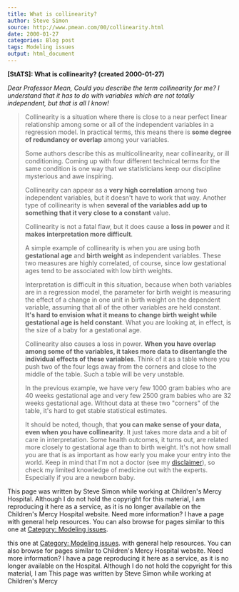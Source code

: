```yaml
---
title: What is collinearity?
author: Steve Simon
source: http://www.pmean.com/00/collinearity.html
date: 2000-01-27
categories: Blog post
tags: Modeling issues
output: html_document
---
```

****[StATS]:** What is collinearity? (created
2000-01-27)**

*Dear Professor Mean, Could you describe the term collinearity for me? I
understand that it has to do with variables which are not totally
independent, but that is all I know!*

> Collinearity is a situation where there is close to a near perfect
> linear relationship among some or all of the independent variables in
> a regression model. In practical terms, this means there is **some
> degree of redundancy or overlap** among your variables.
>
> Some authors describe this as multicollinearity, near collinearity, or
> ill conditioning. Coming up with four different technical terms for
> the same condition is one way that we statisticians keep our
> discipline mysterious and awe inspiring.
>
> Collinearity can appear as a **very high correlation** among two
> independent variables, but it doesn't have to work that way. Another
> type of collinearity is when **several of the variables add up to
> something that it very close to a constant** value.
>
> Collinearity is not a fatal flaw, but it does cause a **loss in
> power** and it **makes interpretation more difficult**.
>
> A simple example of collinearity is when you are using both
> **gestational age** and **birth weight** as independent variables.
> These two measures are highly correlated, of course, since low
> gestational ages tend to be associated with low birth weights.
>
> Interpretation is difficult in this situation, because when both
> variables are in a regression model, the parameter for birth weight is
> measuring the effect of a change in one unit in birth weight on the
> dependent variable, assuming that all of the other variables are held
> constant. **It's hard to envision what it means to change birth
> weight while gestational age is held constant**. What you are looking
> at, in effect, is the size of a baby for a gestational age.
>
> Collinearity also causes a loss in power. **When you have overlap
> among some of the variables, it takes more data to disentangle the
> individual effects of these variables**. Think of it as a table where
> you push two of the four legs away from the corners and close to the
> middle of the table. Such a table will be very unstable.
>
> In the previous example, we have very few 1000 gram babies who are 40
> weeks gestational age and very few 2500 gram babies who are 32 weeks
> gestational age. Without data at these two "corners" of the table,
> it's hard to get stable statistical estimates.
>
> It should be noted, though, that **you can make sense of your data,
> even when you have collinearity**. It just takes more data and a bit
> of care in interpretation. Some health outcomes, it turns out, are
> related more closely to gestational age than to birth weight. It's
> not how small you are that is as important as how early you make your
> entry into the world. Keep in mind that I'm not a doctor (see my
> [disclaimer](disclaimer.html)), so check my limited knowledge of
> medicine out with the experts. Especially if you are a newborn baby.

This page was written by Steve Simon while working at Children's Mercy
Hospital. Although I do not hold the copyright for this material, I am
reproducing it here as a service, as it is no longer available on the
Children's Mercy Hospital website. Need more information? I have a page
with general help resources. You can also browse for pages similar to
this one at [Category: Modeling issues](../category/ModelingIssues.asp).
<!---More--->
this one at [Category: Modeling issues](../category/ModelingIssues.asp).
with general help resources. You can also browse for pages similar to
Children's Mercy Hospital website. Need more information? I have a page
reproducing it here as a service, as it is no longer available on the
Hospital. Although I do not hold the copyright for this material, I am
This page was written by Steve Simon while working at Children's Mercy

<!---Do not use
****[StATS]:** What is collinearity? (created
This page was written by Steve Simon while working at Children's Mercy
Hospital. Although I do not hold the copyright for this material, I am
reproducing it here as a service, as it is no longer available on the
Children's Mercy Hospital website. Need more information? I have a page
with general help resources. You can also browse for pages similar to
this one at [Category: Modeling issues](../category/ModelingIssues.asp).
--->

